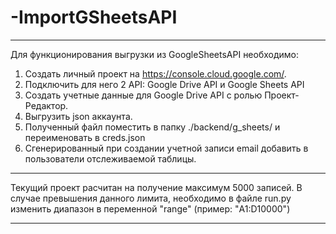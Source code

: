 # -ImportGSheetsAPI

-------------------------------------------------------------------------------------------------------------

Для функционирования выгрузки из GoogleSheetsAPI необходимо:
1. Создать личный проект на https://console.cloud.google.com/.
2. Подключить для него 2 API: Google Drive API и Google Sheets API
3. Создать учетные данные для Google Drive API с ролью Проект-Редактор. 
4. Выгрузить json аккаунта.
4. Полученный файл поместить в папку ./backend/g_sheets/ и переименовать в creds.json
5. Сгенерированный при создании учетной записи email добавить в пользователи отслеживаемой таблицы.

-------------------------------------------------------------------------------------------------------------

Текущий проект расчитан на получение максимум 5000 записей. В случае превышения данного лимита, необходимо в файле run.py изменить диапазон в переменной "range" (пример: "A1:D10000")

-------------------------------------------------------------------------------------------------------------